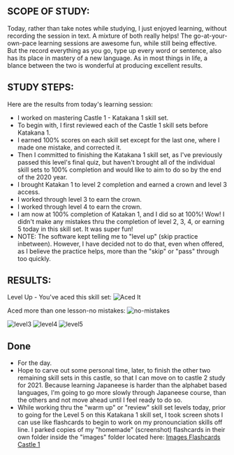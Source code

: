 ## SCOPE OF STUDY:
Today, rather than take notes while studying, I just enjoyed learning, without recording the session in text. A mixture of both really helps!  The go-at-your-own-pace learning sessions are awesome fun, while still being effective.  But the record everything as you go, type up every word or sentence, also has its place in mastery of a new language. As in most things in life, a blance between the two is wonderful at producing excellent results. 

## STUDY STEPS:
Here are the results from today's learning session: 
* I worked on mastering Castle 1 - Katakana 1 skill set.  
* To begin with, I first reviewed each of the Castle 1 skill sets before Katakana 1.
* I earned 100% scores on each skill set except for the last one, where I made one mistake, and corrected it. 
* Then I committed to finishing the Katakana 1 skill set, as I've previously passed this level's final quiz, but haven't brought all of the individual skill sets to 100% completion and would like to aim to do so by the end of the 2020 year. 
* I brought Katakan 1 to level 2 completion and earned a crown and level 3 access.
* I worked through level 3 to earn the crown. 
* I worked through level 4 to earn the crown. 
* I am now at 100% completion of Katakan 1, and I did so at 100%!  Wow! I didn't make any mistakes thru the completion of level 2, 3, 4, or earning 5 today in this skill set.  It was super fun! 
* NOTE: The software kept telling me to "level up" (skip practice inbetween).  However, I have decided not to do that, even when offered, as I believe the practice helps, more than the "skip" or "pass" through too quickly. 

## RESULTS:

Level Up - You've aced this skill set:
![Aced It](https://github.com/EO4wellness/T-I-L/blob/main/polyglot/japon%C3%A9s/images/2020-12-23-Castle1-Level3-Katakana1-results.png)

Aced more than one lesson-no mistakes:
![no-mistakes](https://github.com/EO4wellness/T-I-L/blob/main/polyglot/japon%C3%A9s/images/2020-12-23-Castle1-Level3-Katakana1-results2.png)

![level3](https://github.com/EO4wellness/T-I-L/blob/main/polyglot/japon%C3%A9s/images/2020-12-23-Castle1-Level3-Katakana1.png)
![level4](https://github.com/EO4wellness/T-I-L/blob/main/polyglot/japon%C3%A9s/images/2020-12-23-Castle1-Level4-Katakana1.png)
![level5](https://github.com/EO4wellness/T-I-L/blob/main/polyglot/japon%C3%A9s/images/2020-12-23-Castle1-Level5-Katakana1.png)

## Done
* For the day.  
* Hope to carve out some personal time, later, to finish the other two remaining skill sets in this castle, so that I can move on to castle 2 study for 2021. Because learning Japaneese is harder than the alphabet based languages, I'm going to go more slowly through Japaneese course, than the others and not move ahead until I feel ready to do so. 
* While working thru the "warm up" or "review" skill set levels today, prior to going for the Level 5 on this Katakana 1 skill set, I took screen shots I can use like flashcards to begin to work on my pronounciation skills off line. I parked copies of my "homemade" (screenshot) flashcards in their own folder inside the "images" folder located here: [Images Flashcards Castle 1](https://github.com/EO4wellness/T-I-L/tree/main/polyglot/japon%C3%A9s/images/Flash-Cards-Castle1)




